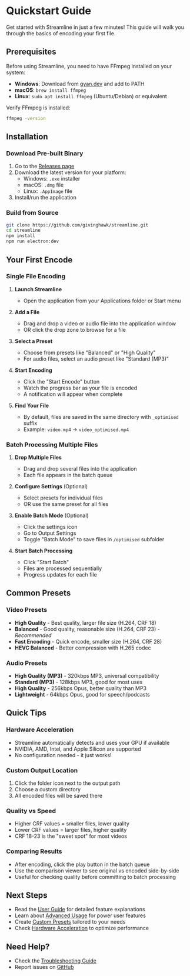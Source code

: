 # Quickstart Guide

Get started with Streamline in just a few minutes! This guide will walk you through the basics of encoding your first file.

## Prerequisites

Before using Streamline, you need to have FFmpeg installed on your system:

- **Windows**: Download from [gyan.dev](https://www.gyan.dev/ffmpeg/builds/) and add to PATH
- **macOS**: `brew install ffmpeg`
- **Linux**: `sudo apt install ffmpeg` (Ubuntu/Debian) or equivalent

Verify FFmpeg is installed:
```bash
ffmpeg -version
```

## Installation

### Download Pre-built Binary
1. Go to the [Releases page](https://github.com/givinghawk/streamline/releases)
2. Download the latest version for your platform:
   - Windows: `.exe` installer
   - macOS: `.dmg` file
   - Linux: `.AppImage` file
3. Install/run the application

### Build from Source
```bash
git clone https://github.com/givinghawk/streamline.git
cd streamline
npm install
npm run electron:dev
```

## Your First Encode

### Single File Encoding

1. **Launch Streamline**
   - Open the application from your Applications folder or Start menu

2. **Add a File**
   - Drag and drop a video or audio file into the application window
   - OR click the drop zone to browse for a file

3. **Select a Preset**
   - Choose from presets like "Balanced" or "High Quality"
   - For audio files, select an audio preset like "Standard (MP3)"

4. **Start Encoding**
   - Click the "Start Encode" button
   - Watch the progress bar as your file is encoded
   - A notification will appear when complete

5. **Find Your File**
   - By default, files are saved in the same directory with `_optimised` suffix
   - Example: `video.mp4` → `video_optimised.mp4`

### Batch Processing Multiple Files

1. **Drop Multiple Files**
   - Drag and drop several files into the application
   - Each file appears in the batch queue

2. **Configure Settings** (Optional)
   - Select presets for individual files
   - OR use the same preset for all files

3. **Enable Batch Mode** (Optional)
   - Click the settings icon
   - Go to Output Settings
   - Toggle "Batch Mode" to save files in `/optimised` subfolder

4. **Start Batch Processing**
   - Click "Start Batch"
   - Files are processed sequentially
   - Progress updates for each file

## Common Presets

### Video Presets
- **High Quality** - Best quality, larger file size (H.264, CRF 18)
- **Balanced** - Good quality, reasonable size (H.264, CRF 23) - *Recommended*
- **Fast Encoding** - Quick encode, smaller size (H.264, CRF 28)
- **HEVC Balanced** - Better compression with H.265 codec

### Audio Presets
- **High Quality (MP3)** - 320kbps MP3, universal compatibility
- **Standard (MP3)** - 128kbps MP3, good for most uses
- **High Quality** - 256kbps Opus, better quality than MP3
- **Lightweight** - 64kbps Opus, good for speech/podcasts

## Quick Tips

### Hardware Acceleration
- Streamline automatically detects and uses your GPU if available
- NVIDIA, AMD, Intel, and Apple Silicon are supported
- No configuration needed - it just works!

### Custom Output Location
1. Click the folder icon next to the output path
2. Choose a custom directory
3. All encoded files will be saved there

### Quality vs Speed
- Higher CRF values = smaller files, lower quality
- Lower CRF values = larger files, higher quality
- CRF 18-23 is the "sweet spot" for most videos

### Comparing Results
- After encoding, click the play button in the batch queue
- Use the comparison viewer to see original vs encoded side-by-side
- Useful for checking quality before committing to batch processing

## Next Steps

- Read the [User Guide](User-Guide.md) for detailed feature explanations
- Learn about [Advanced Usage](Advanced-Usage.md) for power user features
- Create [Custom Presets](Custom-Presets.md) tailored to your needs
- Check [Hardware Acceleration](Hardware-Acceleration.md) to optimize performance

## Need Help?

- Check the [Troubleshooting Guide](Troubleshooting.md)
- Report issues on [GitHub](https://github.com/givinghawk/streamline/issues)
